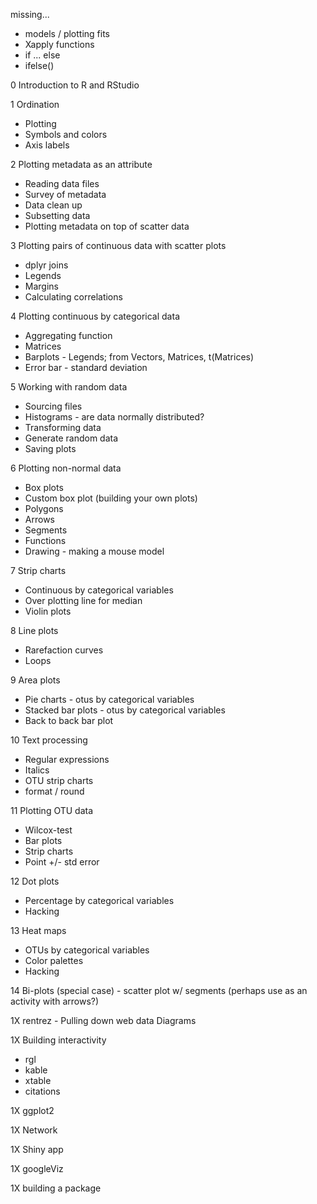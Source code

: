 missing...
* models / plotting fits
* Xapply functions
* if ... else
* ifelse()


0	Introduction to R and RStudio

1	Ordination
* Plotting
* Symbols and colors
* Axis labels

2	Plotting metadata as an attribute
* Reading data files
* Survey of metadata
* Data clean up
* Subsetting data
* Plotting metadata on top of scatter data

3	Plotting pairs of continuous data with scatter plots
* dplyr joins
* Legends
* Margins
* Calculating correlations

4	Plotting continuous by categorical data
* Aggregating function
* Matrices
* Barplots - Legends; from Vectors, Matrices, t(Matrices)
* Error bar - standard deviation

5 Working with random data
* Sourcing files
* Histograms - are data normally distributed?
* Transforming data
* Generate random data
* Saving plots

6	Plotting non-normal data
* Box plots
* Custom box plot (building your own plots)
* Polygons
* Arrows
* Segments
* Functions
* Drawing - making a mouse model

7	Strip charts
* Continuous by categorical variables
* Over plotting line for median
* Violin plots

8	Line plots
* Rarefaction curves
* Loops

9 Area plots
* Pie charts - otus by categorical variables
* Stacked bar plots - otus by categorical variables
* Back to back bar plot

10 Text processing
* Regular expressions
* Italics
* OTU strip charts
* format / round

11	Plotting OTU data
* Wilcox-test
* Bar plots
* Strip charts
* Point +/- std error

12	Dot plots
* Percentage by categorical variables
* Hacking

13	Heat maps
* OTUs by categorical variables
* Color palettes
* Hacking

14	Bi-plots (special case) - scatter plot w/ segments (perhaps use as an activity with arrows?)

1X
rentrez - Pulling down web data
Diagrams

1X	Building interactivity
* rgl
* kable
* xtable
* citations

1X	ggplot2

1X	Network

1X	Shiny app

1X	googleViz

1X	building a package
